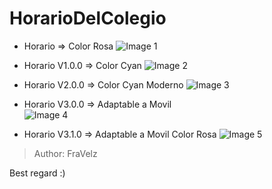 # HorarioDelColegio
* Horario => Color Rosa
![Image 1](./Images/img-horario.png)

* Horario V1.0.0 => Color Cyan
![Image 2](./Images/img-horario1.0.0.png)

* Horario V2.0.0 => Color Cyan Moderno
![Image 3](./Images/img-2.0.0.png)

* Horario V3.0.0 => Adaptable a Movil \
![Image 4](./Images/img-horario3.0.0.png)

* Horario V3.1.0 => Adaptable a Movil Color Rosa
![Image 5](./Images/img-horario3.1.0.png)

> Author: FraVelz

Best regard :)
